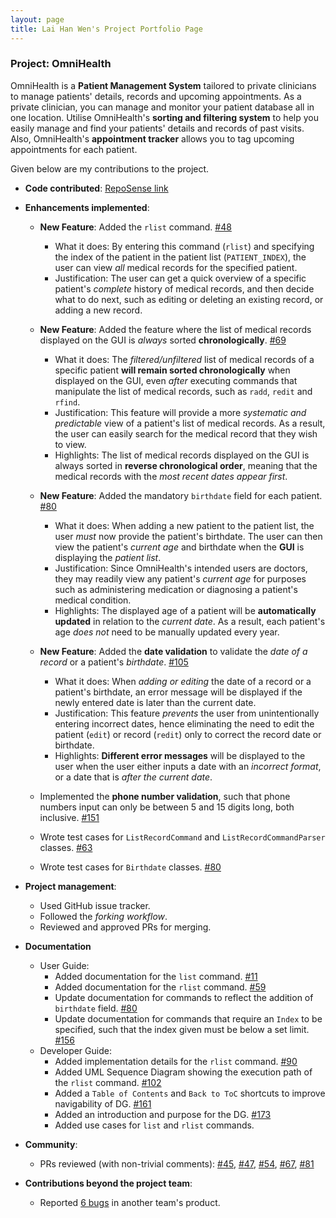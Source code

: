 ```yaml
---
layout: page
title: Lai Han Wen's Project Portfolio Page
---
```

### Project: OmniHealth

OmniHealth is a **Patient Management System** tailored to private clinicians to manage patients' details, records and upcoming appointments.
As a private clinician, you can manage and monitor your patient database all in one location.
Utilise OmniHealth's **sorting and filtering system** to help you easily manage and find your patients' details and records of past visits.
Also, OmniHealth's **appointment tracker** allows you to tag upcoming appointments for each patient.

Given below are my contributions to the project.

* **Code contributed**: [RepoSense link](https://nus-cs2103-ay2223s1.github.io/tp-dashboard/?search=hanwenlai&breakdown=true)

* **Enhancements implemented**:

  * **New Feature**: Added the `rlist` command. [\#48](https://github.com/AY2223S1-CS2103T-T14-3/tp/pull/48)
    * What it does: By entering this command (`rlist`) and specifying the index of the patient in the patient list (`PATIENT_INDEX`), the user can view *all* medical records for the specified patient.
    * Justification: The user can get a quick overview of a specific patient's *complete* history of medical records, and then decide what to do next, such as editing or deleting an existing record, or adding a new record.
  
  * **New Feature**: Added the feature where the list of medical records displayed on the GUI is *always* sorted **chronologically**. [\#69](https://github.com/AY2223S1-CS2103T-T14-3/tp/pull/69)
    * What it does: The *filtered/unfiltered* list of medical records of a specific patient **will remain sorted chronologically** when displayed on the GUI, even *after* executing commands that manipulate the list of medical records, such as `radd`, `redit` and `rfind`.
    * Justification: This feature will provide a more *systematic and predictable* view of a patient's list of medical records. As a result, the user can easily search for the medical record that they wish to view.
    * Highlights: The list of medical records displayed on the GUI is always sorted in **reverse chronological order**, meaning that the medical records with the *most recent dates appear first*.
  
  * **New Feature**: Added the mandatory `birthdate` field for each patient. [\#80](https://github.com/AY2223S1-CS2103T-T14-3/tp/pull/80)
    * What it does: When adding a new patient to the patient list, the user *must* now provide the patient's birthdate. The user can then view the patient's *current age* and birthdate when the **GUI** is displaying the *patient list*.
    * Justification: Since OmniHealth's intended users are doctors, they may readily view any patient's *current age* for purposes such as administering medication or diagnosing a patient's medical condition.
    * Highlights: The displayed age of a patient will be **automatically updated** in relation to the *current date*. As a result, each patient's age *does not* need to be manually updated every year.

  * **New Feature**: Added the **date validation** to validate the *date of a record* or a patient's *birthdate*. [\#105](https://github.com/AY2223S1-CS2103T-T14-3/tp/pull/105)
    * What it does: When *adding or editing* the date of a record or a patient's birthdate, an error message will be displayed if the newly entered date is later than the current date.
    * Justification: This feature *prevents* the user from unintentionally entering incorrect dates, hence eliminating the need to edit the patient (`edit`) or record (`redit`) only to correct the record date or birthdate.
    * Highlights: **Different error messages** will be displayed to the user when the user either inputs a date with an *incorrect format*, or a date that is *after the current date*.

  * Implemented the **phone number validation**, such that phone numbers input can only be between 5 and 15 digits long, both inclusive. [\#151](https://github.com/AY2223S1-CS2103T-T14-3/tp/pull/151)

  * Wrote test cases for `ListRecordCommand` and `ListRecordCommandParser` classes. [\#63](https://github.com/AY2223S1-CS2103T-T14-3/tp/pull/63)
  
  * Wrote test cases for `Birthdate` classes. [\#80](https://github.com/AY2223S1-CS2103T-T14-3/tp/pull/80)
  
* **Project management**:
  * Used GitHub issue tracker.
  * Followed the *forking workflow*.
  * Reviewed and approved PRs for merging.

* **Documentation**
  * User Guide:
    * Added documentation for the `list` command. [\#11](https://github.com/AY2223S1-CS2103T-T14-3/tp/pull/11)
    * Added documentation for the `rlist` command. [\#59](https://github.com/AY2223S1-CS2103T-T14-3/tp/pull/59)
    * Update documentation for commands to reflect the addition of `birthdate` field. [\#80](https://github.com/AY2223S1-CS2103T-T14-3/tp/pull/80)
    * Update documentation for commands that require an `Index` to be specified, such that the index given must be below a set limit. [\#156](https://github.com/AY2223S1-CS2103T-T14-3/tp/pull/156)
  * Developer Guide:
    * Added implementation details for the `rlist` command. [\#90](https://github.com/AY2223S1-CS2103T-T14-3/tp/pull/90)
    * Added UML Sequence Diagram showing the execution path of the `rlist` command. [\#102](https://github.com/AY2223S1-CS2103T-T14-3/tp/pull/102)
    * Added a `Table of Contents` and `Back to ToC` shortcuts to improve navigability of DG. [\#161](https://github.com/AY2223S1-CS2103T-T14-3/tp/pull/161)
    * Added an introduction and purpose for the DG. [\#173](https://github.com/AY2223S1-CS2103T-T14-3/tp/pull/173)
    * Added use cases for `list` and `rlist` commands.

* **Community**:
  * PRs reviewed (with non-trivial comments): [\#45](https://github.com/AY2223S1-CS2103T-T14-3/tp/pull/45), [\#47](https://github.com/AY2223S1-CS2103T-T14-3/tp/pull/47), [\#54](https://github.com/AY2223S1-CS2103T-T14-3/tp/pull/54), [\#67](https://github.com/AY2223S1-CS2103T-T14-3/tp/pull/67), [\#81](https://github.com/AY2223S1-CS2103T-T14-3/tp/pull/81)

* **Contributions beyond the project team**:
  * Reported [6 bugs](https://github.com/hanwenlai/ped/issues) in another team's product.
